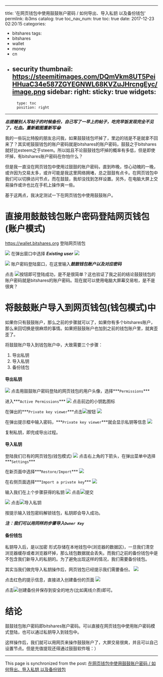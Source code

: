 
---
title: '在网页钱包中使用鼓鼓账户密码 / 如何导出、导入私钥 以及备份钱包'
permlink: ib3ms
catalog: true
toc_nav_num: true
toc: true
date: 2017-12-23 02:20:15
categories:
- bitshares
tags:
- bitshares
- wallet
- money
- cn
- security
thumbnail: https://steemitimages.com/DQmVkm8UT5PeiHHuaC34e587ZGYEGNWL68KVZuJHrcngEyc/image.png
sidebar:
    right:
        sticky: true
widgets:
    -
        type: toc
        position: right
---


***总提醒别人写帖子的时候备份，自己写了一早上的帖子，吃完早饭发现完全不见了，吐血。重新截图重新写😭***


我的一些玩比特股的朋友总问我，如果鼓鼓钱包坏掉了，里边的钱是不是就拿不回来了？其实呢鼓鼓钱包的账户密码就是bitshares的账户密码，鼓鼓之于bitshares就好比esteem之于steem。所以姑且不论鼓鼓钱包坏掉的概率有多低，但是即使坏掉，有bitshares账户密码在你怕什么？

但是我一直没在网页钱包中使用过鼓鼓的账户密码，直到昨晚，惊心动魄的一晚，或许因为交易太多，或许可能是我这里网络拥堵，总之鼓鼓有点卡。在网页钱包中我们可以切换访问节点，而在鼓鼓，我却没找到怎样设置。另外，在电脑大屏上交易操作或许也比在手机上操作爽一些。

基于这两点，我决定测试一下在网页钱包中使用鼓鼓账户。

# 直接用鼓鼓钱包账户密码登陆网页钱包(账户模式)

https://wallet.bitshares.org
登陆网页钱包

![](https://steemitimages.com/DQmVkm8UT5PeiHHuaC34e587ZGYEGNWL68KVZuJHrcngEyc/image.png)
在弹出窗口中选择 ***Existing user***  ![](https://steemitimages.com/DQmPomNLF3yKPk3Cg9bMicZ6DtAk89KuP55fzJfZe5T6HCQ/image.png)

![](https://steemitimages.com/DQmUHKgipod6rQLpRctJGiJ2CuPnCtT7mdkuiZMtHNfzcay/image.png)
账户密码登陆窗口，在这里输入***鼓鼓钱包账户以及对应密码***

点击 ![](https://steemitimages.com/DQmPomNLF3yKPk3Cg9bMicZ6DtAk89KuP55fzJfZe5T6HCQ/image.png)按钮即可登陆成功，是不是很简单？这也验证了我之前的结论鼓鼓钱包的账户密码就是bitshares的账户密码。现在就可以使用电脑大屏幕交易啦，是不是很爽？

# 将鼓鼓账户导入到网页钱包(钱包模式)中

如果你只有鼓鼓账户，那么之前的步骤就可以了，如果你有多个bitshares账户，那么来回切换是很麻烦的事情。如果把鼓鼓账户也加到之前的钱包账户里，就爽歪歪了。

将鼓鼓账户导入到钱包账户中，大致需要三个步骤：
1) 导出私钥
2) 导入私钥
3) 备份钱包

#### 导出私钥

![](https://steemitimages.com/DQmP81MoL2rPKTkmY5HghiHRmwZoNuEruwZtF7mgDZiHgke/image.png)
点击用鼓鼓账户密码登陆的网页钱包的用户头像，选择***`Permissions`***

进入***`Active Permissions`***
![](https://steemitimages.com/DQmWM6MgjXcY68ZKHDTyCchAtuPKG1HhxoFdqiEcYR9sUXU/image.png)
点击前边的小钥匙图标

在弹出的***`Private key viewer`***点击![](https://steemitimages.com/DQmUXfaTiCeAsMDiCg1NWnzuycTnCFiuBAziTLRwqR7GupR/image.png)按钮
![](https://steemitimages.com/DQmVpNMTkiDMAdJXYWAANuPcVcHa4Q53fJ43ciVuzVai3a6/image.png)

在弹出提示框中输入密码，***`Private key viewer`***就会显示私钥等信息
![](https://steemitimages.com/DQmXhMiUxoqh8SQ4oVu7GT3dtvE4DrDHmQ94p1DU99DuJY6/image.png)

复制私钥，即完成导出过程。

#### 导入私钥

登陆我们已有的网页钱包(钱包模式)
![](https://steemitimages.com/DQmQgyNYcT7akYaYKZxzJ5Lr96EMhEpRsF9A8q3bcod5rQE/image.png)
点击右上角的下箭头，在弹出菜单中选择***`Settings`***

在新页面中选择***`Restore/Import`***
![](https://steemitimages.com/DQmc2Kh3whFJRcqsnrbLKW3ixxLwBdXnCgtDnZXhkKFkvXN/image.png)

在右侧页面选择***`Import a private key`***
![](https://steemitimages.com/DQmarE6SkhhxbL6Y2SiXTwDAZeSBrpUgHD1wm5bh7GMzWQj/image.png)

输入我们在上个步骤获得的私钥
![](https://steemitimages.com/DQmdkA8bNDpfVb8k5P6gfms68JX86JtTDDGXeiFXoxU4bea/image.png)
点击![](https://steemitimages.com/DQmZ3ku3LCVCih2t3ScwVPwc96UUGJQvBc7hQ8zkM1kZ5wQ/image.png)提交


![](https://steemitimages.com/DQmeMpiWbxBNPJFxrd15Z6QdtwvmKApfgemQG2hgBNoddpX/image.png)
点击![](https://steemitimages.com/DQmVWYAaWZZEGjtUaYL33YDeSMQEzkz82YNuhvRFp8dFf6Q/image.png)导入私钥

按提示输入钱包密码解锁钱包，私钥即会导入成功。

***注：我们可以用同样的步骤导入`Owner Key`***

#### 备份钱包

私钥导入后，是以加密 形式存储在本地钱包中(浏览器的数据区)，一旦我们清空浏览器缓存或者浏览器坏掉，那么钱包数据就会丢失。而我们之前的备份钱包中是不包含我们新导入的私钥的。为了避免出现这样的情况，我们需要备份钱包。

其实当我们做完导入私钥操作后，网页钱包已经提示我们需要备份。
![](https://steemitimages.com/DQmVh5RFkweM1RkCMhaaTyL2RFcAhde7ue5DFc8zRG31gVt/image.png)

点击红色的提示信息，直接进入创建备份的页面
![](https://steemitimages.com/DQmcqJjYz6bTkSMbquZH3oetT687QeCpf4tsbHbiwgUBxKM/image.png)

点击![](https://steemitimages.com/DQmPCXupXaaLL49A2bztecS4FADaBAFfr8ssygqF7zbWELz/image.png)创建备份并保存到安全的地方(比如离线介质)即可。

# 结论

鼓鼓钱包账户密码即bitshares账户密码。可以直接在网页钱包中使用账户密码模式登陆，也可以通过私钥导入到钱包中。

这样操作后，我们就可以用网页来操作鼓鼓账户了，大屏交易很爽，并且可以自己设置节点。但是充值提现还得通过鼓鼓软件哦：）

- - -

This page is synchronized from the post: [在网页钱包中使用鼓鼓账户密码 / 如何导出、导入私钥 以及备份钱包](https://steemit.com/@oflyhigh/ib3ms)
